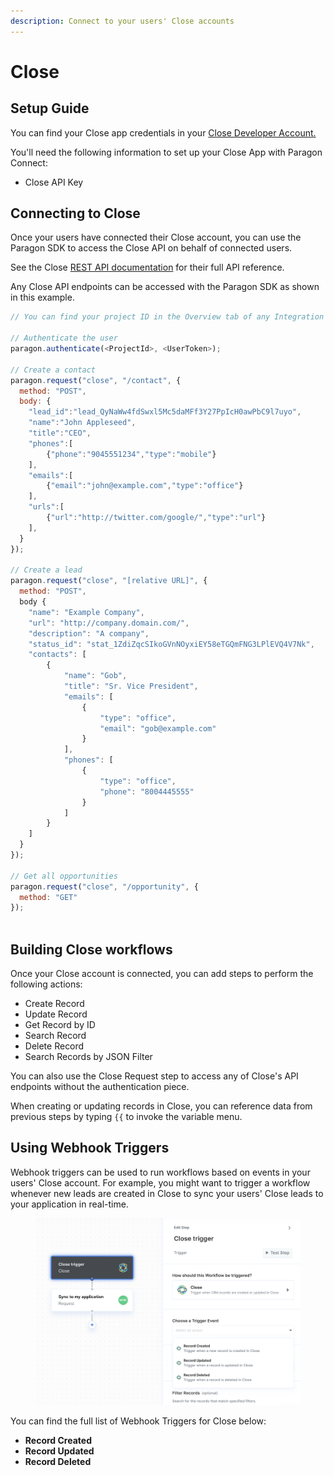 ```yaml
---
description: Connect to your users' Close accounts
---
```


# Close

## Setup Guide

You can find your Close app credentials in your [Close Developer Account.](https://developer.close.com/)

You'll need the following information to set up your Close App with Paragon Connect:

* Close API Key

## Connecting to Close

Once your users have connected their Close account, you can use the Paragon SDK to access the Close API on behalf of connected users.

See the Close [REST API documentation](https://developer.close.com/) for their full API reference.

Any Close API endpoints can be accessed with the Paragon SDK as shown in this example.

```javascript
// You can find your project ID in the Overview tab of any Integration

// Authenticate the user
paragon.authenticate(<ProjectId>, <UserToken>);
            
// Create a contact
paragon.request("close", "/contact", {
  method: "POST",
  body: {
    "lead_id":"lead_QyNaWw4fdSwxl5Mc5daMFf3Y27PpIcH0awPbC9l7uyo",
    "name":"John Appleseed",
    "title":"CEO",
    "phones":[
        {"phone":"9045551234","type":"mobile"}
    ],
    "emails":[
        {"email":"john@example.com","type":"office"}
    ],
    "urls":[
        {"url":"http://twitter.com/google/","type":"url"}
    ],
  }
});

// Create a lead
paragon.request("close", "[relative URL]", {
  method: "POST",
  body {
    "name": "Example Company",
    "url": "http://company.domain.com/",
    "description": "A company",
    "status_id": "stat_1ZdiZqcSIkoGVnNOyxiEY58eTGQmFNG3LPlEVQ4V7Nk",
    "contacts": [
        {
            "name": "Gob",
            "title": "Sr. Vice President",
            "emails": [
                {
                    "type": "office",
                    "email": "gob@example.com"
                }
            ],
            "phones": [
                {
                    "type": "office",
                    "phone": "8004445555"
                }
            ]
        }
    ]
  }
});

// Get all opportunities
paragon.request("close", "/opportunity", {
  method: "GET"
});
  
```

## Building Close workflows

Once your Close account is connected, you can add steps to perform the following actions:

* Create Record
* Update Record
* Get Record by ID
* Search Record
* Delete Record
* Search Records by JSON Filter

You can also use the Close Request step to access any of Close's API endpoints without the authentication piece.

When creating or updating records in Close, you can reference data from previous steps by typing `{{` to invoke the variable menu.

## Using Webhook Triggers

Webhook triggers can be used to run workflows based on events in your users' Close account. For example, you might want to trigger a workflow whenever new leads are created in Close to sync your users' Close leads to your application in real-time.

<figure><img src="../../.gitbook/assets/Close Webhook Triggers in Paragon Connect.png" alt=""><figcaption></figcaption></figure>

You can find the full list of Webhook Triggers for Close below:

* **Record Created**
* **Record Updated**
* **Record Deleted**
